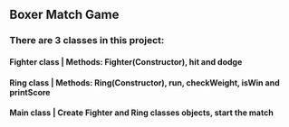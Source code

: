 ## Boxer Match Game

### There are 3 classes in this project:
#### Fighter class | Methods: Fighter(Constructor), hit and dodge
#### Ring class | Methods: Ring(Constructor), run, checkWeight, isWin and printScore
#### Main class | Create Fighter and Ring classes objects, start the match
